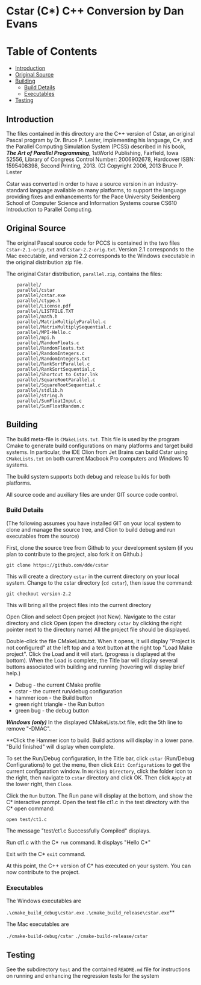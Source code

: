 # Cstar (C*) C++ Conversion by Dan Evans

Table of Contents
=================

* [Introduction](#introduction)
* [Original Source](#original-source)
* [Building](#building)
  * [Build Details](#build-details)
  * [Executables](#executables) 
* [Testing](#testing)

## Introduction

The files contained in this directory are the C++ version of Cstar, an original Pascal program by Dr. Bruce P. Lester,
implementing his language, C*, and the Parallel Computing Simulation System (PCSS) described in his book, ***The Art of
Parallel Programming***, 1stWorld Publishing, Fairfield, Iowa 52556, Library of Congress Control Number: 2006902678,
Hardcover ISBN: 1595408398, Second Printing, 2013.
(C) Copyright 2006, 2013 Bruce P. Lester

Cstar was converted in order to have a source version in an industry-standard language available on many platforms,
to support the language providing fixes and enhancements for the Pace University Seidenberg School of Computer
Science and Information Systems course CS610 Introduction to Parallel Computing.

## Original Source

The original Pascal source code for PCCS is contained in the two files `Cstar-2.1-orig.txt` and `Cstar-2.2-orig.txt`.
Version 2.1 corresponds to the Mac executable, and version 2.2 corresponds to the Windows executable in the original
distribution zip file.

The original Cstar distribution, `parallel.zip`, contains the files:

        parallel/
        parallel/cstar
        parallel/cstar.exe
        parallel/ctype.h
        parallel/License.pdf
        parallel/LISTFILE.TXT
        parallel/math.h
        parallel/MatrixMultiplyParallel.c
        parallel/MatrixMultiplySequential.c
        parallel/MPI-Hello.c
        parallel/mpi.h
        parallel/RandomFloats.c
        parallel/RandomFloats.txt
        parallel/RandomIntegers.c
        parallel/RandomIntegers.txt
        parallel/RankSortParallel.c
        parallel/RankSortSequential.c
        parallel/Shortcut to Cstar.lnk
        parallel/SquareRootParallel.c
        parallel/SquareRootSequential.c
        parallel/stdlib.h
        parallel/string.h
        parallel/SumFloatInput.c
        parallel/SumFloatRandom.c

## Building

The build meta-file is `CMakeLists.txt`.  This file is used by the program Cmake to
generate build configurations on many platforms and target build systems.  In particular, the IDE Clion from Jet Brains
can build Cstar using `CMakeLists.txt` on both current Macbook Pro computers and Windows 10 systems.

The build system supports both debug and release builds for both platforms.

All source code and auxiliary files are under GIT source code control.

### Build Details

(The following assumes you have installed GIT on your local system to clone and manage the source tree, and Clion to
build debug and run executables from the source)

First, clone the source tree from Github to your development system (if you plan to contribute to the project,
also fork it on Github.)

`git clone https://github.com/dde/cstar`

This will create a directory `cstar` in the current directory on your local system.  Change to the cstar directory
(`cd cstar`), then issue the command:

`git checkout version-2.2`

This will bring all the project files into the current directory

Open Clion and select Open project (not New).  Navigate to the cstar directory and click Open (open the directory `cstar`
by clicking the right pointer next to the directory name) All the project file should be displayed.

Double-click the file CMakeLists.txt.  When it opens, it will display "Project is not configured" at the left top and a
text button at the right top "Load Make project". Click the Load and it will start. (progress is displayed at the bottom).
When the Load is complete, the Title bar will display several buttons associated with building and running (hovering
will display brief help.)

* Debug - the current CMake profile
* cstar - the current run/debug configuration
* hammer icon - the Build button
* green right triangle - the Run button
* green bug - the debug button

___Windows (only)___
In the displayed CMakeLists.txt file, edit the 5th line to remove "-DMAC".

<!--Open the file `program.cpp` in a new Edit tab by doubling clicking.  Scroll to the end.  If line 545 is not
commented out, then comment it out (//)-->

**Click the Hammer icon to build. Build actions will display in a lower pane.  "Build finished" will display when complete.

To set the Run/Debug configuration, In the Title bar, click `cstar` (Run/Debug Configurations) to get the menu, then
click `Edit Configurations` to get the current configuration window. In `Working Directory`, click the folder icon to
the right, then navigate to `cstar` directory and click OK.  Then click `Apply` at the lower right, then `Close`.

Click the `Run` button. The Run pane will display at the bottom, and show the C* interactive prompt.  Open the test file
ct1.c in the test directory with the C* open command:

`open test/ct1.c`

The message "test/ct1.c Successfully Compiled" displays.

Run ct1.c with the C* `run` command.  It displays "Hello C*"

Exit with the C* `exit` command.

At this point, the C++ version of C* has executed on your system.
You can now contribute to the project.

### Executables

The Windows executables are

`.\cmake_build_debug\cstar.exe`
`.\cmake_build_release\cstar.exe`**

The Mac executables are

`./cmake-build-debug/cstar`
`./cmake-build-release/cstar`

## Testing

See the subdirectory `test` and the contained `README.md` file for instructions on running and enhancing the regression
tests for the system

